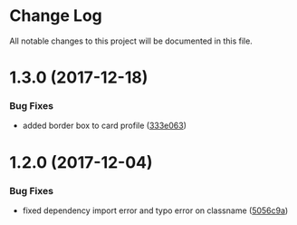 # Change Log

All notable changes to this project will be documented in this file.

<a name="1.3.0"></a>
# 1.3.0 (2017-12-18)


### Bug Fixes

* added border box to card profile ([333e063](https://github.com/SUI-Components/sui-components/commit/333e063))



<a name="1.2.0"></a>
# 1.2.0 (2017-12-04)


### Bug Fixes

* fixed dependency import error and typo error on classname ([5056c9a](https://github.com/SUI-Components/sui-components/commit/5056c9a))



